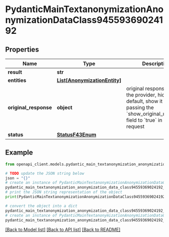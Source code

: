 # PydanticMainTextanonymizationAnonymizationDataClass94559369024192


## Properties

Name | Type | Description | Notes
------------ | ------------- | ------------- | -------------
**result** | **str** |  | 
**entities** | [**List[AnonymizationEntity]**](AnonymizationEntity.md) |  | [optional] 
**original_response** | **object** | original response sent by the provider, hidden by default, show it by passing the &#x60;show_original_response&#x60; field to &#x60;true&#x60; in your request | [optional] 
**status** | [**StatusF43Enum**](StatusF43Enum.md) |  | 

## Example

```python
from openapi_client.models.pydantic_main_textanonymization_anonymization_data_class94559369024192 import PydanticMainTextanonymizationAnonymizationDataClass94559369024192

# TODO update the JSON string below
json = "{}"
# create an instance of PydanticMainTextanonymizationAnonymizationDataClass94559369024192 from a JSON string
pydantic_main_textanonymization_anonymization_data_class94559369024192_instance = PydanticMainTextanonymizationAnonymizationDataClass94559369024192.from_json(json)
# print the JSON string representation of the object
print(PydanticMainTextanonymizationAnonymizationDataClass94559369024192.to_json())

# convert the object into a dict
pydantic_main_textanonymization_anonymization_data_class94559369024192_dict = pydantic_main_textanonymization_anonymization_data_class94559369024192_instance.to_dict()
# create an instance of PydanticMainTextanonymizationAnonymizationDataClass94559369024192 from a dict
pydantic_main_textanonymization_anonymization_data_class94559369024192_form_dict = pydantic_main_textanonymization_anonymization_data_class94559369024192.from_dict(pydantic_main_textanonymization_anonymization_data_class94559369024192_dict)
```
[[Back to Model list]](../README.md#documentation-for-models) [[Back to API list]](../README.md#documentation-for-api-endpoints) [[Back to README]](../README.md)


